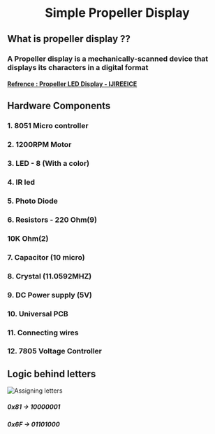 # <center>Simple Propeller Display</center>

## What is propeller display ??
### A Propeller display is a mechanically-scanned device that displays its characters in a digital format

#### <a href="https://ijireeice.com/wp-content/uploads/2014/12/IJIREEICE-15.pdf">Refrence : Propeller LED Display - IJIREEICE </a>

## Hardware Components
###  1. 8051 Micro controller
###  2. 1200RPM Motor
###  3. LED - 8 (With a color)
###  4. IR led
###  5. Photo Diode
###  6. Resistors - 220 Ohm(9)
###                 10K Ohm(2)
###  7. Capacitor (10 micro)
###  8. Crystal (11.0592MHZ)
###  9. DC Power supply (5V)
###  10. Universal PCB
###  11. Connecting wires
###  12. 7805 Voltage Controller

## Logic behind letters
![Assigning letters](https://raw.githubusercontent.com/thameemk612/Propeller-Display/master/assets/1.png)

##### 0x81 -> 10000001
##### 0x6F -> 01101000
